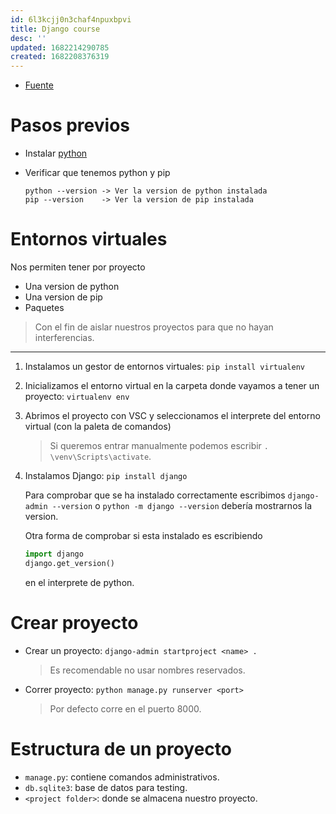 ```yaml
---
id: 6l3kcjj0n3chaf4npuxbpvi
title: Django course
desc: ''
updated: 1682214290785
created: 1682208376319
---
```


- [Fuente](https://www.youtube.com/watch?v=T1intZyhXDU)

# Pasos previos

- Instalar [python](https://www.python.org/downloads/)
- Verificar que tenemos python y pip

    ```
    python --version -> Ver la version de python instalada
    pip --version    -> Ver la version de pip instalada
    ```

# Entornos virtuales

Nos permiten tener por proyecto

- Una version de python
- Una version de pip
- Paquetes

> Con el fin de aislar nuestros proyectos para que no hayan interferencias.

---

1. Instalamos un gestor de entornos virtuales: `pip install virtualenv`

2. Inicializamos el entorno virtual en la carpeta donde vayamos a tener un proyecto: `virtualenv env`

3. Abrimos el proyecto con VSC y seleccionamos el interprete del entorno virtual (con la paleta de comandos)

    > Si queremos entrar manualmente podemos escribir `. \venv\Scripts\activate`.

4. Instalamos Django:  `pip install django`

    Para comprobar que se ha instalado correctamente escribimos `django-admin --version` o `python -m django --version` debería mostrarnos la version.

    Otra forma de comprobar si esta instalado es escribiendo

    ```python
    import django
    django.get_version()
    ```

    en el interprete de python.

# Crear proyecto

- Crear un proyecto: `django-admin startproject <name> .`

    > Es recomendable no usar nombres reservados.

- Correr proyecto: `python manage.py runserver <port>`

    > Por defecto corre en el puerto 8000.

# Estructura de un proyecto

- `manage.py`: contiene comandos administrativos.
- `db.sqlite3`: base de datos para testing.
- `<project folder>`: donde se almacena nuestro proyecto.